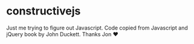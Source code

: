 # constructivejs
Just me trying to figure out Javascript. Code copied from Javascript and jQuery book by John Duckett. Thanks Jon ❤️

